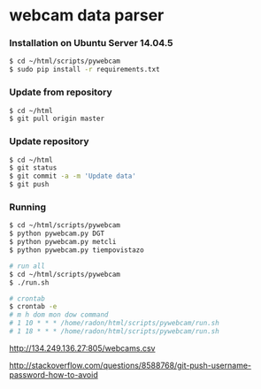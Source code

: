 # webcam data parser

### Installation on Ubuntu Server 14.04.5
```sh
$ cd ~/html/scripts/pywebcam
$ sudo pip install -r requirements.txt
```
### Update from repository
```sh
$ cd ~/html
$ git pull origin master
```
### Update repository
```sh
$ cd ~/html
$ git status
$ git commit -a -m 'Update data'
$ git push
```
### Running
```sh
$ cd ~/html/scripts/pywebcam
$ python pywebcam.py DGT
$ python pywebcam.py metcli
$ python pywebcam.py tiempovistazo
```
```sh
# run all
$ cd ~/html/scripts/pywebcam
$ ./run.sh
```
```sh
# crontab
$ crontab -e
# m h dom mon dow command
# 1 10 * * * /home/radon/html/scripts/pywebcam/run.sh
# 1 18 * * * /home/radon/html/scripts/pywebcam/run.sh
```

http://134.249.136.27:805/webcams.csv

http://stackoverflow.com/questions/8588768/git-push-username-password-how-to-avoid